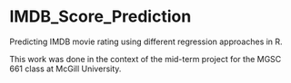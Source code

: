 # IMDB_Score_Prediction
Predicting IMDB movie rating using different regression approaches in R. 

This work was done in the context of the mid-term project for the MGSC 661 class at McGill University. 
